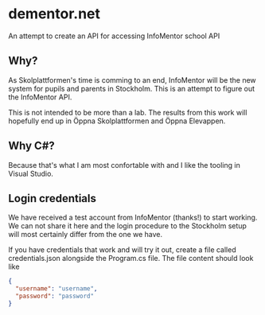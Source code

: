 # dementor.net
An attempt to create an API for accessing InfoMentor school API

## Why?
As Skolplattformen's time is comming to an end, InfoMentor will be the new system for pupils and parents in Stockholm.
This is an attempt to figure out the InfoMentor API. 

This is not intended to be more than a lab. The results from this work will hopefully end up in Öppna Skolplattformen and Öppna Elevappen.

## Why C#?
Because that's what I am most confortable with and I like the tooling in Visual Studio.

## Login credentials
We have received a test account from InfoMentor (thanks!) to start working. We can not share it here and the login procedure to the Stockholm setup will most certainly differ from the one we have. 

If you have credentials that work and will try it out, create a file called credentials.json alongside the Program.cs file. The file content should look like 
```json
{
  "username": "username",
  "password": "password"
}
```